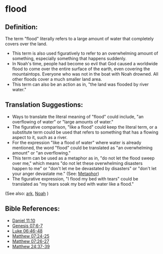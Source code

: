 # flood #

## Definition: ##

The term "flood" literally refers to a large amount of water that completely covers over the land. 

* This term is also used figuratively to refer to an overwhelming amount of something, especially something that happens suddenly.
* In Noah's time, people had become so evil that God caused a worldwide flood to come over the entire surface of the earth, even covering the mountaintops. Everyone who was not in the boat with Noah drowned. All other floods cover a much smaller land area.
* This term can also be an action as in, "the land was flooded by river water."

## Translation Suggestions: ##

* Ways to translate the literal meaning of "flood" could include, "an overflowing of water" or "large amounts of water."
* The figurative comparison, "like a flood" could keep the literal term, or a substitute term could be used that refers to something that has a flowing aspect to it, such as a river.
* For the expression "like a flood of water" where water is already mentioned, the word "flood" could be translated as "an overwhelming amount" or "an overflowing."
* This term can be used as a metaphor as in, "do not let the flood sweep over me," which means "do not let these overwhelming disasters happen to me" or "don't let me be devastated by disasters" or "don't let your anger devastate me." (See: [Metaphor](https://git.door43.org/Door43/en-ta-translate-vol1/src/master/content/figs_metaphor.md))
* The figurative expression, "I flood my bed with tears" could be translated as "my tears soak my bed with water like a flood."

(See also: [ark](../other/ark.md), [Noah](../other/noah.md) )

## Bible References: ##

* [Daniel 11:10](https://door43.org/en/bible/notes/dan/11/10)
* [Genesis 07:6-7](https://door43.org/en/bible/notes/gen/07/06)
* [Luke 06:46-48](https://door43.org/en/bible/notes/luk/06/46)
* [Matthew 07:24-25](https://door43.org/en/bible/notes/mat/07/24)
* [Matthew 07:26-27](https://door43.org/en/bible/notes/mat/07/26)
* [Matthew 24:37-39](https://door43.org/en/bible/notes/mat/24/37)

